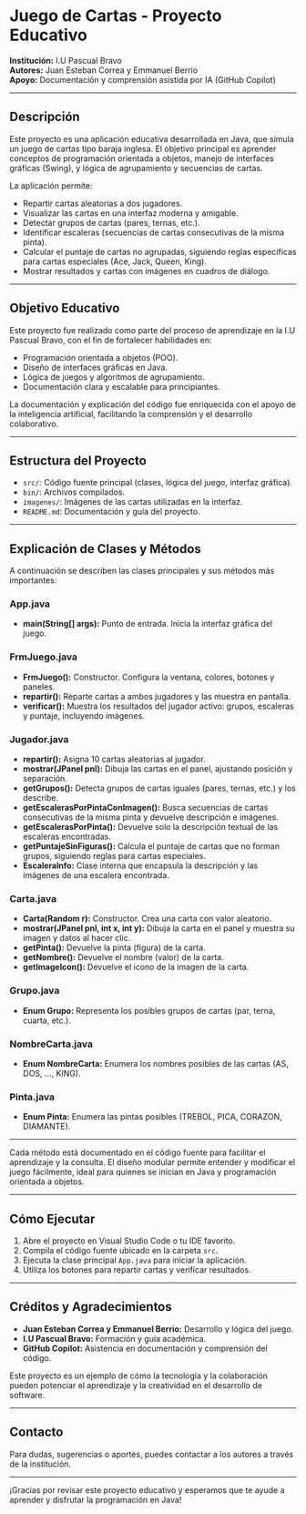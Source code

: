 # Juego de Cartas - Proyecto Educativo

**Institución:** I.U Pascual Bravo  
**Autores:** Juan Esteban Correa y Emmanuel Berrio  
**Apoyo:** Documentación y comprensión asistida por IA (GitHub Copilot)

---

## Descripción

Este proyecto es una aplicación educativa desarrollada en Java, que simula un juego de cartas tipo baraja inglesa. El objetivo principal es aprender conceptos de programación orientada a objetos, manejo de interfaces gráficas (Swing), y lógica de agrupamiento y secuencias de cartas.

La aplicación permite:

- Repartir cartas aleatorias a dos jugadores.
- Visualizar las cartas en una interfaz moderna y amigable.
- Detectar grupos de cartas (pares, ternas, etc.).
- Identificar escaleras (secuencias de cartas consecutivas de la misma pinta).
- Calcular el puntaje de cartas no agrupadas, siguiendo reglas específicas para cartas especiales (Ace, Jack, Queen, King).
- Mostrar resultados y cartas con imágenes en cuadros de diálogo.

---

## Objetivo Educativo

Este proyecto fue realizado como parte del proceso de aprendizaje en la I.U Pascual Bravo, con el fin de fortalecer habilidades en:

- Programación orientada a objetos (POO).
- Diseño de interfaces gráficas en Java.
- Lógica de juegos y algoritmos de agrupamiento.
- Documentación clara y escalable para principiantes.

La documentación y explicación del código fue enriquecida con el apoyo de la inteligencia artificial, facilitando la comprensión y el desarrollo colaborativo.

---

## Estructura del Proyecto

- `src/`: Código fuente principal (clases, lógica del juego, interfaz gráfica).
- `bin/`: Archivos compilados.
- `imagenes/`: Imágenes de las cartas utilizadas en la interfaz.
- `README.md`: Documentación y guía del proyecto.

---

## Explicación de Clases y Métodos

A continuación se describen las clases principales y sus métodos más importantes:

### App.java
- **main(String[] args):** Punto de entrada. Inicia la interfaz gráfica del juego.

### FrmJuego.java
- **FrmJuego():** Constructor. Configura la ventana, colores, botones y paneles.
- **repartir():** Reparte cartas a ambos jugadores y las muestra en pantalla.
- **verificar():** Muestra los resultados del jugador activo: grupos, escaleras y puntaje, incluyendo imágenes.

### Jugador.java
- **repartir():** Asigna 10 cartas aleatorias al jugador.
- **mostrar(JPanel pnl):** Dibuja las cartas en el panel, ajustando posición y separación.
- **getGrupos():** Detecta grupos de cartas iguales (pares, ternas, etc.) y los describe.
- **getEscalerasPorPintaConImagen():** Busca secuencias de cartas consecutivas de la misma pinta y devuelve descripción e imágenes.
- **getEscalerasPorPinta():** Devuelve solo la descripción textual de las escaleras encontradas.
- **getPuntajeSinFiguras():** Calcula el puntaje de cartas que no forman grupos, siguiendo reglas para cartas especiales.
- **EscaleraInfo:** Clase interna que encapsula la descripción y las imágenes de una escalera encontrada.

### Carta.java
- **Carta(Random r):** Constructor. Crea una carta con valor aleatorio.
- **mostrar(JPanel pnl, int x, int y):** Dibuja la carta en el panel y muestra su imagen y datos al hacer clic.
- **getPinta():** Devuelve la pinta (figura) de la carta.
- **getNombre():** Devuelve el nombre (valor) de la carta.
- **getImageIcon():** Devuelve el icono de la imagen de la carta.

### Grupo.java
- **Enum Grupo:** Representa los posibles grupos de cartas (par, terna, cuarta, etc.).

### NombreCarta.java
- **Enum NombreCarta:** Enumera los nombres posibles de las cartas (AS, DOS, ..., KING).

### Pinta.java
- **Enum Pinta:** Enumera las pintas posibles (TREBOL, PICA, CORAZON, DIAMANTE).

---

Cada método está documentado en el código fuente para facilitar el aprendizaje y la consulta. El diseño modular permite entender y modificar el juego fácilmente, ideal para quienes se inician en Java y programación orientada a objetos.

---

## Cómo Ejecutar

1. Abre el proyecto en Visual Studio Code o tu IDE favorito.
2. Compila el código fuente ubicado en la carpeta `src`.
3. Ejecuta la clase principal `App.java` para iniciar la aplicación.
4. Utiliza los botones para repartir cartas y verificar resultados.

---

## Créditos y Agradecimientos

- **Juan Esteban Correa y Emmanuel Berrio:** Desarrollo y lógica del juego.
- **I.U Pascual Bravo:** Formación y guía académica.
- **GitHub Copilot:** Asistencia en documentación y comprensión del código.

Este proyecto es un ejemplo de cómo la tecnología y la colaboración pueden potenciar el aprendizaje y la creatividad en el desarrollo de software.

---

## Contacto

Para dudas, sugerencias o aportes, puedes contactar a los autores a través de la institución.

---

¡Gracias por revisar este proyecto educativo y esperamos que te ayude a aprender y disfrutar la programación en Java!
